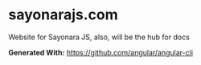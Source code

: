 # sayonarajs.com
Website for Sayonara JS, also, will be the hub for docs

**Generated With:** https://github.com/angular/angular-cli
